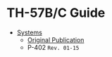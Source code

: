# TH-57B/C Guide

 - [Systems](https://github.com/wesleyem/th57/blob/master/SYSTEMS.md#th-57bc-systems)
   - [Original Publication](https://www.cnatra.navy.mil/local/docs/pat-pubs/P-402.pdf)
   - P-402 `Rev. 01-15`
